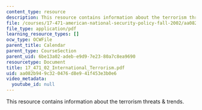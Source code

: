 ```yaml
---
content_type: resource
description: This resource contains information about the terrorism threats & trends.
file: /courses/17-471-american-national-security-policy-fall-2002/aa082b949c320476d8e941f453e3b0e6_17_471_02_International_Terrorism.pdf
file_type: application/pdf
learning_resource_types: []
ocw_type: OCWFile
parent_title: Calendar
parent_type: CourseSection
parent_uid: 6be13a02-adeb-e9d9-7e23-80a7c8ea9690
resourcetype: Document
title: 17_471_02_International_Terrorism.pdf
uid: aa082b94-9c32-0476-d8e9-41f453e3b0e6
video_metadata:
  youtube_id: null
---
```

This resource contains information about the terrorism threats & trends.

